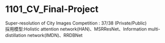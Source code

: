 # 1101_CV_Final-Project
Super-resolution of City Images Competition : 37/38 (Private/Public)  
採用模型:Holistic attention network(HAN)、MSRResNet、Information multi-distillation network(IMDN)、RRDBNet
